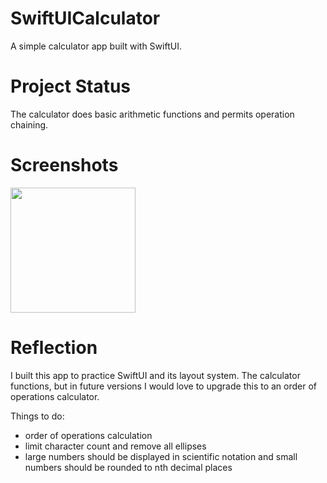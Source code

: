 # SwiftUICalculator

A simple calculator app built with SwiftUI.

# Project Status

The calculator does basic arithmetic functions and permits operation chaining.

# Screenshots

<img src="https://github.com/mcipswitch/swiftui-calculator/blob/master/screenshot.png" width="200">

# Reflection

I built this app to practice SwiftUI and its layout system. The calculator functions, but in future versions I would love to upgrade this to an order of operations calculator.

Things to do:

* order of operations calculation
* limit character count and remove all ellipses
* large numbers should be displayed in scientific notation and small numbers should be rounded to nth decimal places
